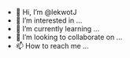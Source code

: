 - 👋 Hi, I’m @lekwotJ
- 👀 I’m interested in ...
- 🌱 I’m currently learning ...
- 💞️ I’m looking to collaborate on ...
- 📫 How to reach me ...

<!---
lekwotJ/lekwotJ is a ✨ special ✨ repository because its `README.md` (this file) appears on your GitHub profile.
You can click the Preview link to take a look at your changes.
--->
